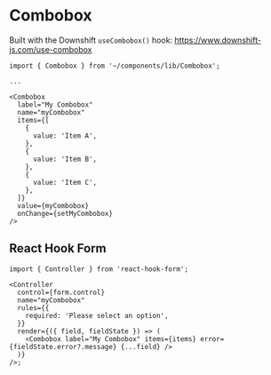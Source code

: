 # Combobox

Built with the Downshift `useCombobox()` hook: https://www.downshift-js.com/use-combobox

```tsx
import { Combobox } from '~/components/lib/Combobox';

...

<Combobox
  label="My Combobox"
  name="myCombobox"
  items={[
    {
      value: 'Item A',
    },
    {
      value: 'Item B',
    },
    {
      value: 'Item C',
    },
  ]}
  value={myCombobox}
  onChange={setMyCombobox}
/>
```

## React Hook Form

```tsx
import { Controller } from 'react-hook-form';

<Controller
  control={form.control}
  name="myCombobox"
  rules={{
    required: 'Please select an option',
  }}
  render={({ field, fieldState }) => (
    <Combobox label="My Combobox" items={items} error={fieldState.error?.message} {...field} />
  )}
/>;
```
